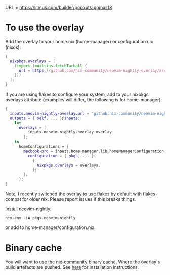 URL = https://litmus.com/builder/popout/appmail13

# To use the overlay 

Add the overlay to your home.nix (home-manager) or configuration.nix (nixos):

```nix
{
  nixpkgs.overlays = [
    (import (builtins.fetchTarball {
      url = https://github.com/nix-community/neovim-nightly-overlay/archive/master.tar.gz;
    }))
  ];
}
```

If you are using flakes to configure your system, add to your nixpkgs overlays attribute (examples will differ, the following is for home-manager):

```nix
{
  inputs.neovim-nightly-overlay.url = "github:nix-community/neovim-nightly-overlay";
  outputs = { self, ... }@inputs:
    let
      overlays = [
          inputs.neovim-nightly-overlay.overlay
        ];
    in
      homeConfigurations = {
        macbook-pro = inputs.home-manager.lib.homeManagerConfiguration {
          configuration = { pkgs, ... }:
            {
              nixpkgs.overlays = overlays;
            };
        };
      };
}
```

Note, I recently switched the overlay to use flakes by default with flakes-compat for older nix. Please report issues if this breaks things.

Install neovim-nightly:
```
nix-env -iA pkgs.neovim-nightly
```
or add to home-manager/configuration.nix.

# Binary cache

You will want to use the [nix-community binary cache](https://nix-community.org/#binary-cache). Where the
overlay's build artefacts are pushed. See [here](https://app.cachix.org/cache/nix-community) for installation
instructions.
